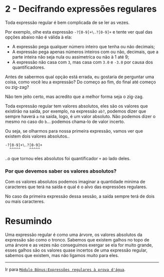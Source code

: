 # 2 - Decifrando expressões regulares

Toda expressão regular é bem complicada de se ler as vezes.

Por exemplo, olhe esta expressão `-?[0-9]+\.?[0-9]+` e tente ver qual das opções abaixo não é válida à ela:

- A expressão pega qualquer número inteiro que tenha ou não decimais;
- A expressão pega apenas números inteiros com ou não, decimais, que a parte inteira não seja nula ou assimetríca ou não à 1 até 9;
- A expressão não casa com `3`, mas casa com `3.0` e `-3.0` por causa dos quantificadores.

Antes de sabermos qual opção está errada, eu gostaria de perguntar uma coisa, como você leu a expressão? Do começo ao fim, do final até começo ou zig-zag?

Não tem jeito certo, mas acredito que a melhor forma seja o zig-zag.

Toda expressão regular tem valores absolutos, eles são os valores que existirão na saída, por exemplo, na expressão `ab?`, podemos dizer que sempre haverá `a` na saída, logo, é um valor absoluto. Não podemos dizer o mesmo no caso do `b`... podemos chama-lo de valor incerto.

Ou seja, se olharmos para nossa primeira expressão, vamos ver que existem dois valores absolutos..
```
-?[0-9]+\.?[0-9]+
  ^^^^^    ^^^^^
```
..o que tornou eles absolutos foi quantificador `+` ao lado deles.

### Por que devemos saber os valores absolutos?
Com os valores absolutos podemos imaginar a quantidade minima de caracteres que terá na saída e qual é o alvo das expressões regulares.

No caso da primeira expressão dessa sessão, a saída sempre terá de dois ou mais caracteres.


# Resumindo
Uma expressão regular é como uma árvore, os valores absolutos da expressão são como o tronco. Sabemos que existem galhos no topo de uma árvore e as vezes não conseguimos exergar se ela for muito grande, esses galhos são os valores quase incertos de uma expressão regular, sabemos que existem, mas não ligamos muito para eles.

---

Ir para [`Módulo Bônus:Expressões regulares à prova d'água`](water.md).
